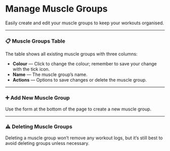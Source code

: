 # Manage Muscle Groups

Easily create and edit your muscle groups to keep your workouts organised.

---

### 📋 Muscle Groups Table

The table shows all existing muscle groups with three columns:

- **Colour** — Click to change the colour; remember to save your change with the tick icon.
- **Name** — The muscle group’s name.
- **Actions** — Options to save changes or delete the muscle group.

---

### ➕ Add New Muscle Group

Use the form at the bottom of the page to create a new muscle group.

---

### ⚠️ Deleting Muscle Groups

Deleting a muscle group won’t remove any workout logs, but it’s still best to avoid deleting groups unless necessary.

